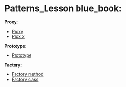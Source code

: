 # Patterns_Lesson blue_book:
**Proxy:**
- [Proxy](https://github.com/AbdulatipA/Patterns_lesson/tree/master/src/main/java/org/example/patterns_lesson/patterns/proxy)
- [Prox 2](https://github.com/AbdulatipA/Patterns_lesson/tree/master/src/main/java/org/example/patterns_lesson/patterns/proxy2)

**Prototype:**
- [Prototype]()

**Factory:**
- [Factory method]()
- [Factory class]()
